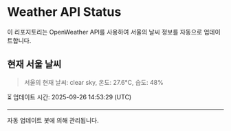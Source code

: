 
# Weather API Status

이 리포지토리는 OpenWeather API를 사용하여 서울의 날씨 정보를 자동으로 업데이트합니다.

## 현재 서울 날씨
> 서울의 현재 날씨: clear sky, 온도: 27.6°C, 습도: 48%

⏳ 업데이트 시간: 2025-09-26 14:53:29 (UTC)

---
자동 업데이트 봇에 의해 관리됩니다.
